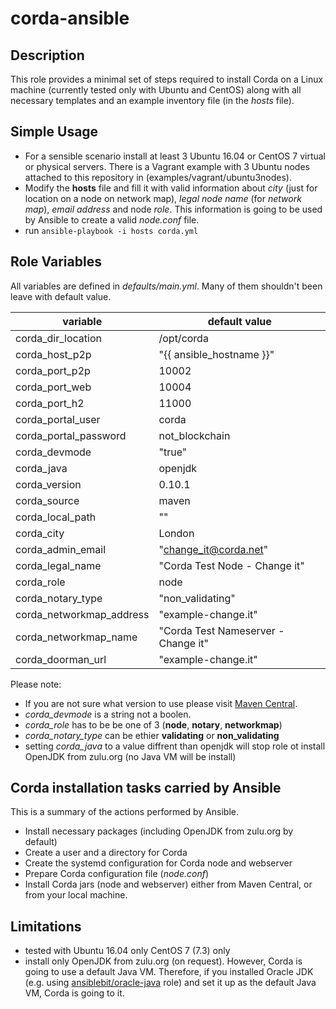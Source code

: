 # corda-ansible

## Description
This role provides a minimal set of steps required to install Corda on a Linux machine (currently tested only with Ubuntu and CentOS) along with all necessary templates and an example inventory file (in the *hosts* file).

## Simple Usage

- For a sensible scenario install at least 3 Ubuntu 16.04 or CentOS 7 virtual or physical servers. There is a Vagrant example  with 3 Ubuntu nodes attached to this repository in (examples/vagrant/ubuntu3nodes).
- Modify the **hosts** file and fill it with valid information about *city* (just for location on a node on network map), *legal node name* (for *network map*), *email address* and node *role*. This information is going to be used by Ansible to create a valid *node.conf* file.
- run `ansible-playbook -i hosts corda.yml`

## Role Variables

All variables are defined in *defaults/main.yml*. Many of them shouldn't been leave with default value.

|  variable | default value |
| --- | --- |
| corda_dir_location | /opt/corda |
| corda_host_p2p | "{{ ansible_hostname }}" |
| corda_port_p2p | 10002 |
| corda_port_web | 10004 |
| corda_port_h2 | 11000 |
| corda_portal_user | corda |
| corda_portal_password | not_blockchain |
| corda_devmode | "true" |
| corda_java | openjdk |
| corda_version | 0.10.1 |
| corda_source | maven |
| corda_local_path | "" |
| corda_city | London |
| corda_admin_email | "change_it@corda.net" |
| corda_legal_name | "Corda Test Node - Change it" |
| corda_role | node |
| corda_notary_type | "non_validating" |
| corda_networkmap_address | "example-change.it" |
| corda_networkmap_name | "Corda Test Nameserver - Change it" |
| corda_doorman_url | "example-change.it" |

Please note: 
- If you are not sure what version to use please visit [Maven Central](http://repo1.maven.org/maven2/net/corda/corda/).
- *corda_devmode* is a string not a boolen.
- *corda_role* has to be be one of 3 (**node**, **notary**, **networkmap**)
- *corda_notary_type* can be ethier **validating** or **non_validating**
- setting *corda_java* to a value diffrent than openjdk will stop role ot install OpenJDK from zulu.org (no Java VM will be install)


## Corda installation tasks carried by Ansible

This is a summary of the actions performed by Ansible.

- Install necessary packages (including OpenJDK from zulu.org by default)
- Create a user and a directory for Corda
- Create the systemd configuration for Corda node and webserver
- Prepare Corda configuration file (*node.conf*)
- Install Corda jars (node and webserver) either from Maven Central, or from your local machine.


## Limitations

- tested with Ubuntu 16.04 only CentOS 7 (7.3) only 
- install only OpenJDK from zulu.org (on request). However, Corda is going to use a default Java VM. Therefore, if you installed Oracle JDK (e.g. using [ansiblebit/oracle-java](https://github.com/ansiblebit/oracle-java) role) and set it up as the default Java VM, Corda is going to it.
